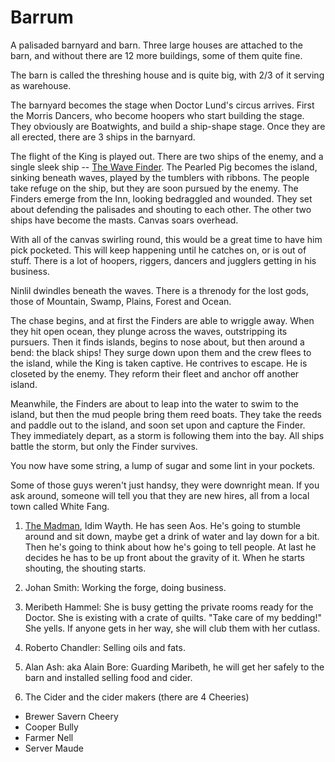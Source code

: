# Barrum

A palisaded barnyard and barn. Three large houses are attached to the barn, and without there are 12 more buildings, some of them quite fine.

The barn is called the threshing house and is quite big, with 2/3 of it serving as warehouse.

The barnyard becomes the stage when Doctor Lund's circus arrives. First the Morris Dancers, who become hoopers who start building the stage. They obviously are Boatwights, and build a ship-shape stage. Once they are all erected, there are 3 ships in the barnyard.

The flight of the King is played out. There are two ships of the enemy, and a single sleek ship -- [The Wave Finder](/l/the_wave_finder.md). The Pearled Pig becomes the island, sinking beneath waves, played by the tumblers with ribbons. The people take refuge on the ship, but they are soon pursued by the enemy. The Finders emerge from the Inn, looking bedraggled and wounded. They set about defending the palisades and shouting to each other. The other two ships have become the masts. Canvas soars overhead. 

With all of the canvas swirling round, this would be a great time to have him pick pocketed. This will keep happening until he catches on, or is out of stuff. There is a lot of hoopers, riggers, dancers and jugglers getting in his business.

Ninlil dwindles beneath the waves. There is a threnody for the lost gods, those of Mountain, Swamp, Plains, Forest and Ocean.

The chase begins, and at first the Finders are able to wriggle away. When they hit open ocean, they plunge across the waves, outstripping its pursuers. Then it finds islands, begins to nose about, but then around a bend: the black ships! They surge down upon them and the crew flees to the island, while the King is taken captive. He contrives to escape. He is closeted by the enemy. They reform their fleet and anchor off another island.

Meanwhile, the Finders are about to leap into the water to swim to the island, but then the mud people bring them reed boats. They take the reeds and paddle out to the island, and soon set upon and capture the Finder. They immediately depart, as a storm is following them into the bay. All ships battle the storm, but only the Finder survives.

You now have some string, a lump of sugar and some lint in your pockets.

Some of those guys weren't just handsy, they were downright mean. If you ask around, someone will tell you that they are new hires, all from a local town called White Fang.

 1. [The Madman](/p/madman.md), Idim Wayth. He has seen Aos. He's going to stumble around and sit down, maybe get a drink of water and lay down for a bit. Then he's going to think about how he's going to tell people. At last he decides he has to be up front about the gravity of it. When he starts shouting, the shouting starts.

 2. Johan Smith: Working the forge, doing business.

 3. Meribeth Hammel: She is busy getting the private rooms ready for the Doctor. She is existing with a crate of quilts. "Take care of my bedding!" She yells. If anyone gets in her way, she will club them with her cutlass. 

 4. Roberto Chandler: Selling oils and fats. 

 5. Alan Ash: aka Alain Bore: Guarding Maribeth, he will get her safely to the barn and installed selling food and cider.

 6. The Cider and the cider makers (there are 4 Cheeries)
  * Brewer Savern Cheery
  * Cooper Bully
  * Farmer Nell
  * Server Maude
